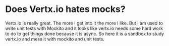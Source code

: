 # Does Vertx.io hates mocks?

Vertx.io is really great. The more I get into it the more I like. But I am used to write unit tests with Mockito and it looks like vertx.io needs some hard work to do to get things done because it is async. So here it is a sandbox to study vertx.io and mess it with mockito and unit tests. 